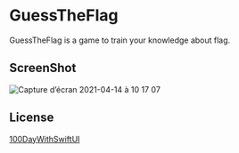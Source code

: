 # GuessTheFlag

GuessTheFlag is a game to train your knowledge about flag.

## ScreenShot

![Capture d’écran 2021-04-14 à 10 17 07](https://user-images.githubusercontent.com/45287046/114677772-e9a3ec00-9d0a-11eb-85dd-c8fd760d9b8a.png)



## License
[100DayWithSwiftUI](https://www.hackingwithswift.com/100/swiftui/)
